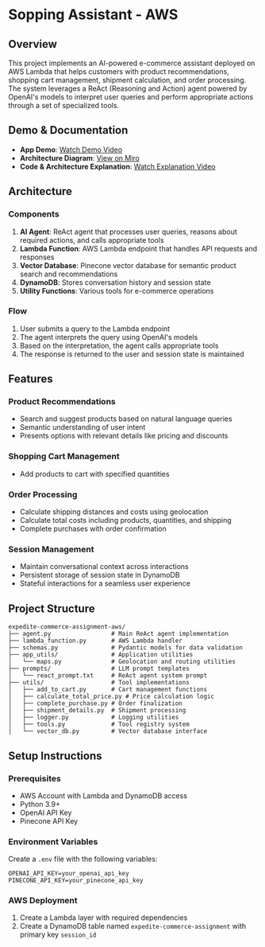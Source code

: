 # Sopping Assistant - AWS

## Overview
This project implements an AI-powered e-commerce assistant deployed on AWS Lambda that helps customers with product recommendations, shopping cart management, shipment calculation, and order processing. The system leverages a ReAct (Reasoning and Action) agent powered by OpenAI's models to interpret user queries and perform appropriate actions through a set of specialized tools.

## Demo & Documentation
- **App Demo**: [Watch Demo Video](https://www.loom.com/share/2a4ad8fd9d1944de907c646b2e811846?sid=2fca7f33-e04c-45ff-a3bf-dffbd56da559)
- **Architecture Diagram**: [View on Miro](https://miro.com/app/board/uXjVIXKzBFg=/?share_link_id=836653816402)
- **Code & Architecture Explanation**: [Watch Explanation Video](https://www.loom.com/share/f3eb50cfdfab4491aa4656df55d2c23d?sid=978a7215-9c93-4365-b8c2-e1257006486f)

## Architecture

### Components
1. **AI Agent**: ReAct agent that processes user queries, reasons about required actions, and calls appropriate tools
2. **Lambda Function**: AWS Lambda endpoint that handles API requests and responses
3. **Vector Database**: Pinecone vector database for semantic product search and recommendations
4. **DynamoDB**: Stores conversation history and session state
5. **Utility Functions**: Various tools for e-commerce operations

### Flow
1. User submits a query to the Lambda endpoint
2. The agent interprets the query using OpenAI's models
3. Based on the interpretation, the agent calls appropriate tools
4. The response is returned to the user and session state is maintained

## Features

### Product Recommendations
- Search and suggest products based on natural language queries
- Semantic understanding of user intent
- Presents options with relevant details like pricing and discounts

### Shopping Cart Management
- Add products to cart with specified quantities

### Order Processing
- Calculate shipping distances and costs using geolocation
- Calculate total costs including products, quantities, and shipping
- Complete purchases with order confirmation

### Session Management
- Maintain conversational context across interactions
- Persistent storage of session state in DynamoDB
- Stateful interactions for a seamless user experience

## Project Structure
```
expedite-commerce-assignment-aws/
├── agent.py                 # Main ReAct agent implementation
├── lambda_function.py       # AWS Lambda handler
├── schemas.py               # Pydantic models for data validation
├── app_utils/               # Application utilities
│   └── maps.py              # Geolocation and routing utilities
├── prompts/                 # LLM prompt templates
│   └── react_prompt.txt     # ReAct agent system prompt
├── utils/                   # Tool implementations
│   ├── add_to_cart.py       # Cart management functions
│   ├── calculate_total_price.py # Price calculation logic
│   ├── complete_purchase.py # Order finalization
│   ├── shipment_details.py  # Shipment processing
│   ├── logger.py            # Logging utilities
│   ├── tools.py             # Tool registry system
│   └── vector_db.py         # Vector database interface
```

## Setup Instructions

### Prerequisites
- AWS Account with Lambda and DynamoDB access
- Python 3.9+
- OpenAI API Key
- Pinecone API Key

### Environment Variables
Create a `.env` file with the following variables:
```
OPENAI_API_KEY=your_openai_api_key
PINECONE_API_KEY=your_pinecone_api_key
```

### AWS Deployment
1. Create a Lambda layer with required dependencies
2. Create a DynamoDB table named `expedite-commerce-assignment` with primary key `session_id`